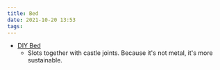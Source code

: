 ```yaml
---
title: Bed
date: 2021-10-20 13:53
tags:
---
```


* [DIY Bed](https://youtu.be/S9YCs4jhgL0)
  + Slots together with castle joints. Because it's not metal, it's more
    sustainable.
